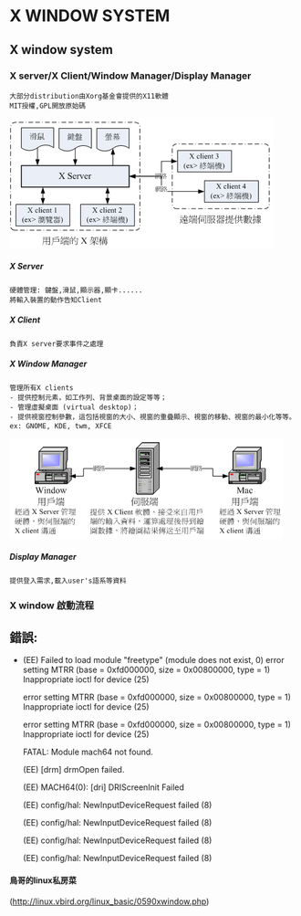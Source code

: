# X WINDOW SYSTEM

## X window system

### X server/X Client/Window Manager/Display Manager

	大部分distribution由Xorg基金會提供的X11軟體
	MIT授權,GPL開放原始碼
![](./img/X_1.PNG)

##### X Server

	硬體管理: 鍵盤,滑鼠,顯示器,顯卡......
	將輸入裝置的動作告知Client 

##### X Client

	負責X server要求事件之處理

##### X Window Manager

	管理所有X clients
	- 提供控制元素，如工作列、背景桌面的設定等等；
	- 管理虛擬桌面 (virtual desktop)；
	- 提供視窗控制參數，這包括視窗的大小、視窗的重疊顯示、視窗的移動、視窗的最小化等等。
	ex: GNOME, KDE, twm, XFCE
![](./img/X_2.PNG)


##### Display Manager

	提供登入需求,載入user's語系等資料
	
### X window 啟動流程



## 錯誤:

- (EE) Failed to load module "freetype" (module does not exist, 0)
  error setting MTRR (base = 0xfd000000, size = 0x00800000, type = 1) Inappropriate ioctl for device (25)

  error setting MTRR (base = 0xfd000000, size = 0x00800000, type = 1) Inappropriate ioctl for device (25)
  
  error setting MTRR (base = 0xfd000000, size = 0x00800000, type = 1) Inappropriate ioctl for device (25)
  
  FATAL: Module mach64 not found.
  
  (EE) [drm] drmOpen failed.
  
  (EE) MACH64(0): [dri] DRIScreenInit Failed
  
  (EE) config/hal: NewInputDeviceRequest failed (8)
  
  (EE) config/hal: NewInputDeviceRequest failed (8)
  
  (EE) config/hal: NewInputDeviceRequest failed (8)
  
  (EE) config/hal: NewInputDeviceRequest failed (8)


#### 鳥哥的linux私房菜
(http://linux.vbird.org/linux_basic/0590xwindow.php)

